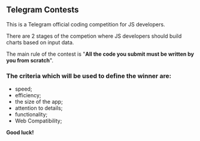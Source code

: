 ## Telegram Contests

This is a Telegram official coding competition for JS developers.

There are 2 stages of the competion where JS developers should build charts based on input data.

The main rule of the contest is "**All the code you submit must be written by you from scratch**".

### The criteria which will be used to define the winner are:

- speed;
- efficiency;
- the size of the app;
- attention to details;
- functionality;
- Web Compatibility;

**Good luck!**
